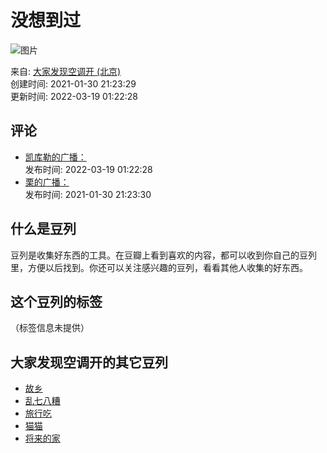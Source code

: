 # 没想到过

![图片](https://img9.doubanio.com/view/elanor_image/raw/public/MJV892V4.jpg)

来自: [大家发现空调开 (北京)](https://www.douban.com/people/49106520/)  
创建时间: 2021-01-30 21:23:29  
更新时间: 2022-03-19 01:22:28  

## 评论
- [凯库勒的广播：](https://www.douban.com/people/29083187/status/3784795158/?_spm_id=MjkwODMxODc)  
  发布时间: 2022-03-19 01:22:28 
- [栗的广播：](https://www.douban.com/people/2265139/status/3278877540/?_spm_id=MjI2NTEzOQ)  
  发布时间: 2021-01-30 21:23:30  

## 什么是豆列
豆列是收集好东西的工具。在豆瓣上看到喜欢的内容，都可以收到你自己的豆列里，方便以后找到。你还可以关注感兴趣的豆列，看看其他人收集的好东西。

## 这个豆列的标签
（标签信息未提供）

## 大家发现空调开的其它豆列
- [故乡](https://www.douban.com/doulist/159123187/)
- [乱七八糟](https://www.douban.com/doulist/155011825/)
- [旅行吃](https://www.douban.com/doulist/156659908/)
- [猫猫](https://www.douban.com/doulist/157695097/)
- [将来的家](https://www.douban.com/doulist/149736513/)